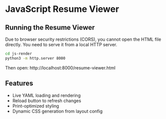 # JavaScript Resume Viewer

## Running the Resume Viewer

Due to browser security restrictions (CORS), you cannot open the HTML file directly. You need to serve it from a local HTTP server.

```bash
cd js-render
python3 -m http.server 8000
```

Then open: http://localhost:8000/resume-viewer.html

## Features
- Live YAML loading and rendering
- Reload button to refresh changes
- Print-optimized styling
- Dynamic CSS generation from layout config